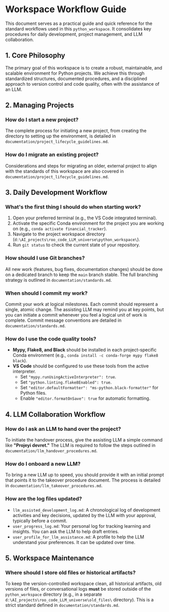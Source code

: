 # Workspace Workflow Guide

This document serves as a practical guide and quick reference for the standard workflows used in this `python_workspace`. It consolidates key procedures for daily development, project management, and LLM collaboration.

## 1. Core Philosophy

The primary goal of this workspace is to create a robust, maintainable, and scalable environment for Python projects. We achieve this through standardized structures, documented procedures, and a disciplined approach to version control and code quality, often with the assistance of an LLM.

## 2. Managing Projects

### How do I start a new project?
The complete process for initiating a new project, from creating the directory to setting up the environment, is detailed in `documentation/project_lifecycle_guidelines.md`.

### How do I migrate an existing project?
Considerations and steps for migrating an older, external project to align with the standards of this workspace are also covered in `documentation/project_lifecycle_guidelines.md`.

## 3. Daily Development Workflow

### What's the first thing I should do when starting work?
1.  Open your preferred terminal (e.g., the VS Code integrated terminal).
2.  Activate the specific Conda environment for the project you are working on (e.g., `conda activate financial_tracker`).
3.  Navigate to the project workspace directory (`d:\AI_projects\roo_code_LLM_universe\python_workspace\`).
4.  Run `git status` to check the current state of your repository.

### How should I use Git branches?
All new work (features, bug fixes, documentation changes) should be done on a dedicated branch to keep the `main` branch stable. The full branching strategy is outlined in `documentation/standards.md`.

### When should I commit my work?
Commit your work at logical milestones. Each commit should represent a single, atomic change. The assisting LLM may remind you at key points, but you can initiate a commit whenever you feel a logical unit of work is complete. Commit message conventions are detailed in `documentation/standards.md`.

### How do I use the code quality tools?
* **Mypy, Flake8, and Black** should be installed in each project-specific Conda environment (e.g., `conda install -c conda-forge mypy flake8 black`).
* **VS Code** should be configured to use these tools from the active interpreter.
    * Set `"mypy.runUsingActiveInterpreter": true`.
    * Set `"python.linting.flake8Enabled": true`.
    * Set `"editor.defaultFormatter": "ms-python.black-formatter"` for Python files.
    * Enable `"editor.formatOnSave": true` for automatic formatting.

## 4. LLM Collaboration Workflow

### How do I ask an LLM to hand over the project?
To initiate the handover process, give the assisting LLM a simple command like **"Projeyi devret."** The LLM is required to follow the steps outlined in `documentation/llm_handover_procedures.md`.

### How do I onboard a new LLM?
To bring a new LLM up to speed, you should provide it with an initial prompt that points it to the takeover procedure document. The process is detailed in `documentation/llm_takeover_procedures.md`.

### How are the log files updated?
* `llm_assisted_development_log.md`: A chronological log of development activities and key decisions, updated by the LLM with your approval, typically before a commit.
* `user_progress_log.md`: Your personal log for tracking learning and insights. You can ask the LLM to help draft entries.
* `user_profile_for_llm_assistance.md`: A profile to help the LLM understand your preferences. It can be updated over time.

## 5. Workspace Maintenance

### Where should I store old files or historical artifacts?
To keep the version-controlled workspace clean, all historical artifacts, old versions of files, or conversational logs **must** be stored outside of the `python_workspace` directory (e.g., in a separate `d:\AI_projects\roo_code_LLM_universe\old_files\` directory). This is a strict standard defined in `documentation/standards.md`.